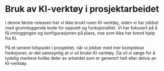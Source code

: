 # **Bruk av KI-verktøy i prosjektarbeidet**

I denne første releasen har vi ikke brukt noen KI-verktøy, siden vi har jobbet med grunnleggende kode for oppsett og funksjonalitet. Vi har fokusert på å få innloggingen og konfigurasjonen på plass, noe som ikke har krevd hjelp fra KI.

På et senere tidspunkt i prosjektet, når vi jobber med mer komplekse funksjoner, er det sannsynlig at vi vil bruke KI-verktøy. Da vil vi sørge for å tydelig markere hvilke deler av arbeidet som er generert helt eller delvis av KI-verktøy.
